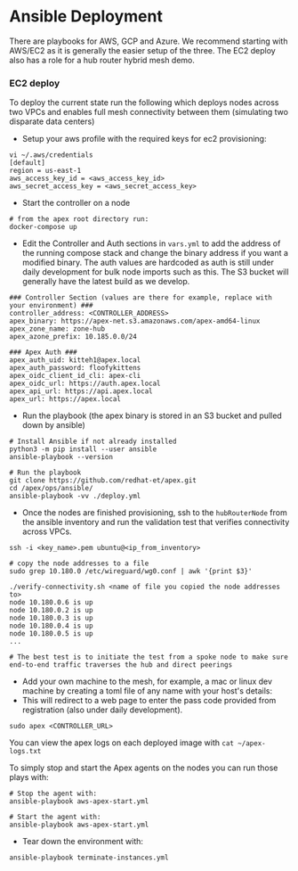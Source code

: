 
# Ansible Deployment

There are playbooks for AWS, GCP and Azure. We recommend starting with AWS/EC2 as it is generally the easier setup of the three. The EC2 deploy also has a role for a hub router hybrid mesh demo.

### EC2 deploy

To deploy the current state run the following which deploys nodes across two VPCs and enables full mesh connectivity between them (simulating two disparate data centers)

- Setup your aws profile with the required keys for ec2 provisioning:

```shell
vi ~/.aws/credentials
[default]
region = us-east-1
aws_access_key_id = <aws_access_key_id>
aws_secret_access_key = <aws_secret_access_key>
```

- Start the controller on a node

```shell
# from the apex root directory run:
docker-compose up
```

- Edit the Controller and Auth sections in `vars.yml` to add the address of the running compose stack and change the binary address if you want a modified binary. The auth values are hardcoded as auth is still under daily development for bulk node imports such as this. The S3 bucket will generally have the latest build as we develop.

```
### Controller Section (values are there for example, replace with your environment) ###
controller_address: <CONTROLLER_ADDRESS>
apex_binary: https://apex-net.s3.amazonaws.com/apex-amd64-linux
apex_zone_name: zone-hub
apex_azone_prefix: 10.185.0.0/24

### Apex Auth ###
apex_auth_uid: kitteh1@apex.local
apex_auth_password: floofykittens
apex_oidc_client_id_cli: apex-cli
apex_oidc_url: https://auth.apex.local
apex_api_url: https://api.apex.local
apex_url: https://apex.local
```
- Run the playbook (the apex binary is stored in an S3 bucket and pulled down by ansible)

```shell
# Install Ansible if not already installed
python3 -m pip install --user ansible
ansible-playbook --version

# Run the playbook
git clone https://github.com/redhat-et/apex.git
cd /apex/ops/ansible/
ansible-playbook -vv ./deploy.yml 
```

- Once the nodes are finished provisioning, ssh to the `hubRouterNode` from the ansible inventory and run the validation test that verifies connectivity across VPCs.

```shell
ssh -i <key_name>.pem ubuntu@<ip_from_inventory>

# copy the node addresses to a file
sudo grep 10.180.0 /etc/wireguard/wg0.conf | awk '{print $3}'

./verify-connectivity.sh <name of file you copied the node addresses to>
node 10.180.0.6 is up
node 10.180.0.2 is up
node 10.180.0.3 is up
node 10.180.0.4 is up
node 10.180.0.5 is up
...

# The best test is to initiate the test from a spoke node to make sure end-to-end traffic traverses the hub and direct peerings
```

- Add your own machine to the mesh, for example, a mac or linux dev machine by creating a toml file of any name with your host's details:
- This will redirect to a web page to enter the pass code provided from registration (also under daily development).

```
sudo apex <CONTROLLER_URL>
```

You can view the apex logs on each deployed image with `cat ~/apex-logs.txt`

To simply stop and start the Apex agents on the nodes you can run those plays with:

```shell
# Stop the agent with:
ansible-playbook aws-apex-start.yml 

# Start the agent with:
ansible-playbook aws-apex-start.yml 
```

- Tear down the environment with:

```
ansible-playbook terminate-instances.yml
```
